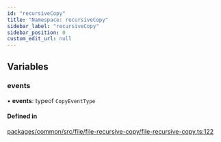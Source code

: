 ```yaml
---
id: "recursiveCopy"
title: "Namespace: recursiveCopy"
sidebar_label: "recursiveCopy"
sidebar_position: 0
custom_edit_url: null
---
```


## Variables

### events

• **events**: typeof `CopyEventType`

#### Defined in

[packages/common/src/file/file-recursive-copy/file-recursive-copy.ts:122](https://github.com/armitjs/armit/blob/d092d77/packages/common/src/file/file-recursive-copy/file-recursive-copy.ts#L122)
